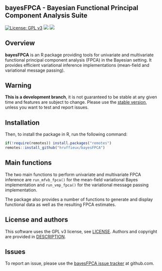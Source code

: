<!-- README.md is generated from README.Rmd. Please edit that file -->
<!-- First time: run usethis::use_readme_rmd() to create a pre-commit hook that 
prevents from committing if the README.Rmd has changed, but has not been 
re-knitted to generate an updated README.md -->

## bayesFPCA - Bayesian Functional Principal Component Analysis Suite

<!-- <img src="man/figures/bayesFPCA_logo.png" align="right" height="150"/> -->
<!-- Run for the R CMD checks, run usethis::use_github_actions() to set up the pipeline, possibly modify the .yaml file and then: -->
<!-- [![R build status](https://github.com/hruffieux/bayesFPCA/workflows/R-CMD-check/badge.svg)](https://github.com/hruffieux/bayesFPCA/actions) -->
<!-- [![](https://travis-ci.org/hruffieux/bayesFPCA.svg?branch=master)](https://travis-ci.org/hruffieux/bayesFPCA) -->

[![License: GPL
v3](https://img.shields.io/badge/license-GPL%20v3-blue.svg)](https://www.gnu.org/licenses/gpl-3.0)
[![](https://img.shields.io/badge/devel%20version-0.1.0-blue.svg)](https://github.com/hruffieux/bayesFPCA)
[![](https://img.shields.io/github/languages/code-size/hruffieux/bayesFPCA.svg)](https://github.com/hruffieux/bayesFPCA)

## Overview

**bayesFPCA** is an R package providing tools for univariate and
multivariate functional principal component analysis (FPCA) in the
Bayesian setting. It provides efficient variational inference
implementations (mean-field and variational message passing).

## Warning

**This is a development branch**, it is not guaranteed to be stable at
any given time and features are subject to change. Please use the
[stable version](https://github.com/hruffieux/bayesFPCA), unless you
want to test and report issues.

## Installation

Then, to install the package in R, run the following command:

``` r
if(!require(remotes)) install.packages("remotes")
remotes::install_github("hruffieux/bayesFPCA")
```

## Main functions

The two main functions to perform univariate and multivariate FPCA
inference are `run_mfvb_fpca()` for the mean-field variational Bayes
implementation and `run_vmp_fpca()` for the variational message passing
implementation.

The package also provides a number of functions to generate and display
functional data as well as the resulting FPCA estimates.

## License and authors

This software uses the GPL v3 license, see [LICENSE](LICENSE). Authors
and copyright are provided in [DESCRIPTION](DESCRIPTION).

## Issues

To report an issue, please use the [bayesFPCA issue
tracker](https://github.com/hruffieux/bayesFPCA/issues) at github.com.
